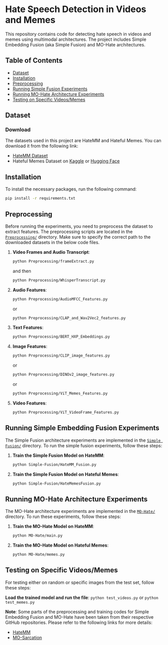 # Hate Speech Detection in Videos and Memes 

This repository contains code for detecting hate speech in videos and memes using multimodal architectures. The project includes Simple Embedding Fusion (aka Simple Fusion) and MO-Hate architectures.

## Table of Contents
- [Dataset](#dataset)
- [Installation](#installation)
- [Preprocessing](#preprocessing)
- [Running Simple Fusion Experiments](#running-simple-fusion-architecture-experiments)
- [Running MO-Hate Architecture Experiments](#running-mo-hate-architecture-experiments)
- [Testing on Specific Videos/Memes](#testing-on-specific-videos-or-memes)

## Dataset

### Download
The datasets used in this project are HateMM and Hateful Memes. You can download it from the following link:

- [HateMM Dataset](https://doi.org/10.5281/zenodo.7799469)
- Hateful Memes Dataset on [Kaggle](https://www.kaggle.com/datasets/chauri/facebook-hateful-memes) or [Hugging Face](https://huggingface.co/datasets/limjiayi/hateful_memes_expanded)

## Installation

To install the necessary packages, run the following command:

```sh
pip install -r requirements.txt
```

## Preprocessing

Before running the experiments, you need to preprocess the dataset to extract features. The preprocessing scripts are located in the [`Preprocessing/`](Preprocessing/) directory. Make sure to specify the correct path to the downloaded datasets in the below code files.

1. **Video Frames and Audio Transcript**:
    ```sh
    python Preprocessing/frameExtract.py
    ```
    and then
    ```sh
    python Preprocessing/WhisperTranscript.py
    ```

2. **Audio Features**:
    ```sh
    python Preprocessing/AudioMFCC_Features.py
    ```
    or
    ```sh
    python Preprocessing/CLAP_and_Wav2Vec2_features.py
    ```

3. **Text Features**:
    ```sh
    python Preprocessing/BERT_HXP_Embeddings.py
    ```

4. **Image Features**:
    ```sh
    python Preprocessing/CLIP_image_features.py
    ```
    or
    ```sh
    python Preprocessing/DINOv2_image_features.py
    ```
    or
    ```sh
    python Preprocessing/ViT_Memes_Features.py
    ```

5. **Video Features**:
    ```sh
    python Preprocessing/ViT_VideoFrame_Features.py
    ```

## Running Simple Embedding Fusion Experiments

The Simple Fusion architecture experiments are implemented in the [`Simple Fusion/`](Simple-Fusion/) directory. To run the simple fusion experiments, follow these steps:

1. **Train the Simple Fusion Model on HateMM**:
    ```sh
    python Simple-Fusion/HateMM_Fusion.py
    ```

2. **Train the Simple Fusion Model on Hateful Memes**:
    ```sh
    python Simple-Fusion/HateMemesFusion.py
    ```

## Running MO-Hate Architecture Experiments

The MO-Hate architecture experiments are implemented in the [`MO-Hate/`](MO-Hate/) directory. To run these experiments, follow these steps:

1. **Train the MO-Hate Model on HateMM**:
    ```sh
    python MO-Hate/main.py
    ```

2. **Train the MO-Hate Model on Hateful Memes**:
    ```sh
    python MO-Hate/memes.py
    ```

## Testing on Specific Videos/Memes

For testing either on random or specific images from the test set, follow these steps:

**Load the trained model and run the file**:
    ```
    python test_videos.py
    ```
    or
    ```
    python test_memes.py
    ```

**Note**: Some parts of the preprocessing and training codes for Simple Embedding Fusion and MO-Hate have been taken from their respective GitHub repositories. Please refer to the following links for more details:
- [HateMM](https://github.com/hate-alert/HateMM)
- [MO-Sarcation](https://github.com/mohit2b/MO-Sarcation)
